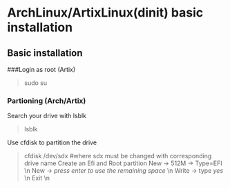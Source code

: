 # ArchLinux/ArtixLinux(dinit) basic installation
## Basic installation

###Login as root (Artix) 
> sudo su

### Partioning (Arch/Artix)
Search your drive with lsblk
> lsblk 

Use cfdisk to partition the drive
> cfdisk /dev/sdx #where sdx must be changed with corresponding drive name
Create an Efi and Root partition
> New -> 512M -> Type=EFI \n
> New -> *press enter to use the remaining space* \n
> Write -> type *yes* \n
> Exit \n

